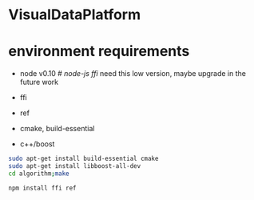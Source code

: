 # VisualDataPlatform

# environment requirements
- node v0.10 # *node-js ffi* need this low version, maybe upgrade in the future work
- ffi
- ref

- cmake, build-essential
- c++/boost

```bash
sudo apt-get install build-essential cmake
sudo apt-get install libboost-all-dev
cd algorithm;make

npm install ffi ref
```
